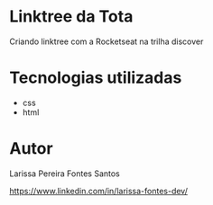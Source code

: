 # Linktree da Tota

Criando linktree com a Rocketseat na trilha discover

# Tecnologias utilizadas

- css
- html

# Autor

Larissa Pereira Fontes Santos

https://www.linkedin.com/in/larissa-fontes-dev/
